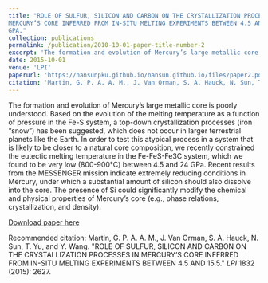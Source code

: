```yaml
---
title: "ROLE OF SULFUR, SILICON AND CARBON ON THE CRYSTALLIZATION PROCESSES IN
MERCURY’S CORE INFERRED FROM IN-SITU MELTING EXPERIMENTS BETWEEN 4.5 AND 15.5
GPA."
collection: publications
permalink: /publication/2010-10-01-paper-title-number-2
excerpt: 'The formation and evolution of Mercury’s large metallic core is poorly understood. Based on the evolution of the melting temperature as a function of pressure in the Fe-S system, a top-down crystallization processes (iron “snow”) has been suggested, which does not occur in larger terrestrial planets like the Earth. In order to test this atypical process in a system that is likely to be closer to a natural core composition, we recently constrained the eutectic melting temperature in the Fe-FeS-Fe3C system, which we found to be very low (800-900°C) between 4.5 and 24 GPa. Recent results from the MESSENGER mission indicate extremely reducing conditions in Mercury, under which a substantial amount of silicon should also dissolve into the core. The presence of Si could significantly modify the chemical and physical properties of Mercury’s core (e.g., phase relations, crystallization, and density)'
date: 2015-10-01
venue: 'LPI'
paperurl: 'https://nansunpku.github.io/nansun.github.io/files/paper2.pdf'
citation: 'Martin, G. P. A. A. M., J. Van Orman, S. A. Hauck, N. Sun, T. Yu, and Y. Wang. "ROLE OF SULFUR, SILICON AND CARBON ON THE CRYSTALLIZATION PROCESSES IN MERCURY’S CORE INFERRED FROM IN-SITU MELTING EXPERIMENTS BETWEEN 4.5 AND 15.5." <i>LPI</i> 1832 (2015): 2627.'
---
```

The formation and evolution of Mercury’s large metallic core is poorly understood. Based on the evolution of the melting temperature as a function of pressure in the Fe-S system, a top-down crystallization processes (iron “snow”) has been suggested, which does not occur in larger terrestrial planets like the Earth. In order to test this atypical process in a system that is likely to be closer to a natural core composition, we recently constrained the eutectic melting temperature in the Fe-FeS-Fe3C system, which we found to be very low (800-900°C) between 4.5 and 24 GPa. Recent results from the MESSENGER mission indicate extremely reducing conditions in Mercury, under which a substantial amount of silicon should also dissolve into the core. The presence of Si could significantly modify the chemical and physical properties of Mercury’s core (e.g., phase relations, crystallization, and density).

[Download paper here](https://nansunpku.github.io/nansun.github.io/files/paper2.pdf)

Recommended citation: Martin, G. P. A. A. M., J. Van Orman, S. A. Hauck, N. Sun, T. Yu, and Y. Wang. "ROLE OF SULFUR, SILICON AND CARBON ON THE CRYSTALLIZATION PROCESSES IN MERCURY’S CORE INFERRED FROM IN-SITU MELTING EXPERIMENTS BETWEEN 4.5 AND 15.5." <i>LPI</i> 1832 (2015): 2627.